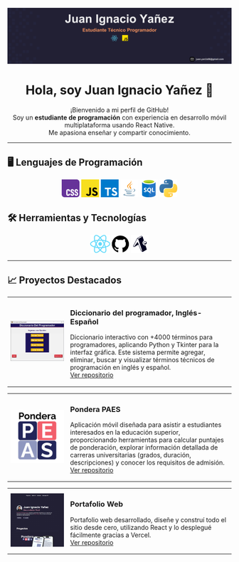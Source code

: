 <p align="center">
  <img src="./assets/Icons/Banner Linkedin.svg" alt="Banner" />
</p>

<h1 align="center">Hola, soy Juan Ignacio Yañez 👋</h1>

<p align="center">
  ¡Bienvenido a mi perfil de GitHub!<br>
  Soy un <strong>estudiante de programación</strong> con experiencia en desarrollo móvil multiplataforma usando React Native.<br>
  Me apasiona enseñar y compartir conocimiento.
</p>

---

## 🖥️ Lenguajes de Programación

<p align="center">
  <img src="./assets/Icons/Official_CSS_Logo.svg.png" alt="CSS" height="40"/>
  <img src="./assets/Icons/Unofficial_JavaScript_logo_2.svg.png" alt="JavaScript" height="40"/>
  <img src="./assets/Icons/typescript-icon-svgrepo-com.svg" alt="Python" height="40"/>
  <img src="./assets/Icons/181_Java_logo_logos-512.webp" alt="Java" height="40"/>
  <img src="./assets/Icons/SQL.png" alt="SQL" height="40"/>
  <img src="./assets/Icons/Python-logo-notext.svg.png" alt="Python" height="40"/>
</p>

## 🛠️ Herramientas y Tecnologías

<p align="center">
  <img src="./assets/Icons/React-icon.svg.png" alt="React" height="40"/>
  <img src="./assets/Icons/GitHub_Invertocat_Logo.svg.png" alt="GitHub" height="40"/>
  <img src="./assets/Icons/ExpoLogo.png" alt="Expo" height="40"/>
</p>

---

## 📈 Proyectos Destacados

<div align="center">
  <table>
    <tr>
      <td width="120">
        <img src="./assets/Icons/IMG-proyecto.jpeg" alt="Nombre del Proyecto" width="200"/>
      </td>
      <td>
        <h3>Diccionario del programador, Inglés-Español</h3>
        <p>
          Diccionario interactivo con +4000 términos para programadores, aplicando Python y Tkinter para la interfaz gráfica. Este sistema permite agregar, eliminar, buscar y visualizar términos técnicos de programación en inglés y español.<br>
          <a href="https://github.com/Panconhu3vo/Ejercicio-Integrado">Ver repositorio</a>
        </p>
      </td>
    </tr>
  </table>
</div>

<div align="center">
  <table>
    <tr>
      <td width="120">
        <img src="./assets//Icons/Icon-PPAES-1024x1024.png" alt="Nombre del Proyecto" width="200"/>
      </td>
      <td>
        <h3>Pondera PAES</h3>
        <p>
          Aplicación móvil diseñada para asistir a estudiantes interesados en la educación superior, proporcionando herramientas para calcular puntajes de ponderación, explorar información detallada de carreras universitarias (grados, duración, descripciones) y conocer los requisitos de admisión.<br>
          <a href="https://github.com/Panconhu3vo/Pondera-PAES">Ver repositorio</a>
        </p>
      </td>
    </tr>
  </table>
</div>
<div align="center">
  <table>
    <tr>
      <td width="120">
        <img src="./assets/Icons//PortfolioWeb.png" alt="Nombre del Proyecto" width="200"/>
      </td>
      <td>
        <h3>Portafolio Web</h3>
        <p>
          Portafolio web desarrollado, diseñe y construí todo el sitio desde cero, utilizando React y lo desplegué fácilmente gracias a Vercel.<br>
          <a href="https://github.com/Panconhu3vo/mi-portafolio">Ver repositorio</a>
        </p>
      </td>
    </tr>
  </table>
</div>
